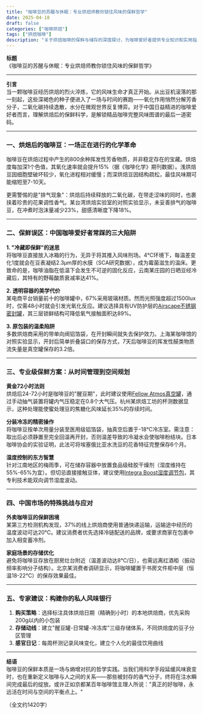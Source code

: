 ```yaml
---
title: "咖啡豆的苏醒与休眠：专业烘焙师教你锁住风味的保鲜哲学"
date: 2025-04-18
draft: false
categories: ["咖啡烘焙"]
tags: ["烘焙咖啡"]
description: "关于烘焙咖啡的保鲜与储存的深度探讨，为咖啡爱好者提供专业知识和实用指南。"
---
```


**标题**  
《咖啡豆的苏醒与休眠：专业烘焙师教你锁住风味的保鲜哲学》

---

**引言**  
当一颗咖啡豆经历烘焙的烈火淬炼，它的风味生命才真正开始。从出豆机滚落的那一刻起，这些深褐色的种子便进入了一场与时间的赛跑——氧化作用悄然分解芳香分子，二氧化碳持续逸散，水分在微观世界反复博弈。对于中国日益精进的咖啡爱好者而言，理解烘焙后的保鲜科学，是解锁精品咖啡完整风味图谱的最后一道密码。

---

### 一、烘焙后的咖啡豆：一场正在进行的化学革命  
咖啡豆在烘焙过程中产生的800余种挥发性芳香物质，并非稳定存在的宝藏。烘焙度每加深1个色值，其氧化速率就会提升15%（据《咖啡化学》期刊数据）。浅烘焙豆因细胞壁破坏较少，氧化进程相对缓慢；而深烘焙豆因结构疏松，最佳风味期可能缩短至7-10天。

更需警惕的是"排气现象"：烘焙后持续释放的二氧化碳，在带走涩味的同时，也裹挟着珍贵的花果调性香气。某台湾烘焙实验室的对照实验显示，未妥善排气的咖啡豆，在冲煮时泡沫量减少23%，甜感清晰度下降18%。

---

### 二、保鲜误区：中国咖啡爱好者常踩的三大陷阱  
**1. "冷藏即保鲜"的迷思**  
将咖啡豆直接放入冰箱的行为，无异于将其推入风味刑场。4℃环境下，每温差变化1度就会在豆表凝结2.3μm厚的水膜（SCA研究数据），成为霉菌滋生的温床。更致命的是，咖啡油脂在低温下会发生不可逆的固化反应，云南某庄园的日晒豆经冷藏后，其特有的野莓酸质衰减率达41%。

**2. 透明容器的美学代价**  
某电商平台销量前十的咖啡罐中，67%采用玻璃材质。然而光照强度超过1500lux时，仅需48小时就会引发光氧化反应。建议选择具有UV防护层的[Airscape不锈钢密封罐](https://www.amazon.com/s?k=Airscape%E4%B8%8D%E9%94%88%E9%92%A2%E5%AF%86%E5%B0%81%E7%BD%90&tag=coffeeprism-20)，其三层锁鲜结构可降低氧气接触面积达89%。

**3. 原包装的温柔陷阱**  
多数烘焙商采用的带单向阀铝箔袋，在开封瞬间就失去保护效力。上海某咖啡馆的对照实验显示，开封后简单折叠袋口的保存方式，7天后咖啡豆的挥发性醛类物质流失量是真空罐保存的3.2倍。

---

### 三、专业级保鲜方案：从时间管理到空间规划  
**黄金72小时法则**  
烘焙后24-72小时是咖啡豆的"醒豆期"，此时建议使用[Fellow Atmos真空罐](https://www.amazon.com/s?k=Fellow%20Atmos%E7%9C%9F%E7%A9%BA%E7%BD%90&tag=coffeeprism-20)，通过手动抽气装置将罐内气压稳定在0.8个大气压。杭州某烘焙工坊的杯测数据显示，这种处理能使蜜处理豆的焦糖化风味延长35%的存续时间。

**分装冷冻的精密操作**  
将咖啡豆按单次用量分装至医用级铝箔袋，抽真空后置于-18℃冷冻室。需注意：取出后必须静置至完全回温再开封，否则温差导致的冷凝水会使咖啡粉结块。日本咖啡协会的实验证明，此法可将埃塞俄比亚水洗豆的花香特征完整保存6个月。

**湿度控制的东方智慧**  
针对江南地区的梅雨季，可在储存容器中放置食品级硅胶干燥剂（湿度维持在55%-65%为宜）。但切忌直接接触豆体，建议使用[Integra Boost湿度调节包](https://www.amazon.com/s?k=Integra%20Boost%E6%B9%BF%E5%BA%A6%E8%B0%83%E8%8A%82%E5%8C%85&tag=coffeeprism-20)，其专利技术能双向调节湿度波动。

---

### 四、中国市场的特殊挑战与应对  
**外卖咖啡豆的保鲜困境**  
某第三方检测机构发现，37%的线上烘焙商使用普通快递运输，运输途中经历的温度波动可达20℃。建议消费者优先选择冷链配送的品牌，或要求商家在包裹中加入相变蓄冷剂。

**家庭场景的存储优化**  
避免将咖啡豆存放在厨房灶台附近（温差波动达8℃/日），也需远离红酒柜（振动频率影响分子结构）。北京某消费者调研显示，将咖啡罐置于书房文件柜中层（恒温18-22℃）的保存效果最佳。

---

### 五、专家建议：构建你的私人风味银行  
1. **购买策略**：选择标注具体烘焙日期（精确到小时）的本地烘焙商，优先采购200g以内的小包装  
2. **存储动线**：建立"醒豆罐-日常罐-冷冻库"三级存储体系，不同烘焙度的豆子分区管理  
3. **感官日记**：每周杯测记录风味变化，建立个人化的最佳饮用曲线  

---

**结语**  
咖啡豆的保鲜本质是一场与熵增对抗的哲学实践。当我们用科学手段延缓风味衰变时，也在重新定义咖啡与人之间的关系——那些被封存的香气分子，终将在注水瞬间完成最后的绽放。或许正如京都某百年咖啡馆主理人所说："真正的好咖啡，永远活在时间与空间的平衡点上。"  

（全文约1420字）